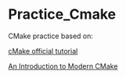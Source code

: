 # Practice_Cmake
CMake practice based on:

[cMake official tutorial](https://cmake.org/cmake/help/v3.25/guide/tutorial/index.html)

[An Introduction to Modern CMake](https://cliutils.gitlab.io/modern-cmake/)
